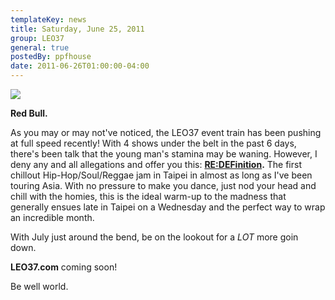 ```yaml
---
templateKey: news
title: Saturday, June 25, 2011
group: LEO37
general: true
postedBy: ppfhouse
date: 2011-06-26T01:00:00-04:00
---
```

 ![](https://fbcdn-sphotos-a.akamaihd.net/hphotos-ak-snc6/184039_10150750361165503_640110502_20319758_5368223_n.jpg)

**Red Bull.**

As you may or may not've noticed, the LEO37 event train has been pushing at full speed recently! With 4 shows under the belt in the past 6 days, there's been talk that the young man's stamina may be waning. However, I deny any and all allegations and offer you this: **[RE:DEFinition](http://www.facebook.com/event.php?eid=116622961757786).** The first chillout Hip-Hop/Soul/Reggae jam in Taipei in almost as long as I've been touring Asia. With no pressure to make you dance, just nod your head and chill with the homies, this is the ideal warm-up to the madness that generally ensues late in Taipei on a Wednesday and the perfect way to wrap an incredible month.

With July just around the bend, be on the lookout for a *LOT* more goin down.

**LEO37.com** coming soon!

Be well world.